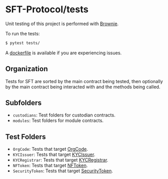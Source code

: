 # SFT-Protocol/tests

Unit testing of this project is performed with [Brownie](https://github.com/HyperLink-Technology/brownie).

To run the tests:

```bash
$ pytest tests/
```

A [dockerfile](Dockerfile) is available if you are experiencing issues.

## Organization

Tests for SFT are sorted by the main contract being tested, then optionally by the main contract being interacted with and the methods being called.

## Subfolders

* `custodians`: Test folders for custodian contracts.
* `modules`: Test folders for module contracts.

## Test Folders

* `OrgCode`: Tests that target [OrgCode](../contracts/OrgCode.sol).
* `KYCIssuer`: Tests that target [KYCIssuer](../contracts/KYCIssuer.sol).
* `KYCRegistrar`: Tests that target [KYCRegistrar](../contracts/KYCRegistrar.sol).
* `NFToken`: Tests that target [NFToken](../contracts/NFToken.sol).
* `SecurityToken`: Tests that target [SecurityToken](../contracts/SecurityToken.sol).
